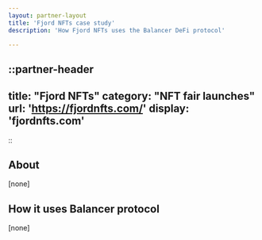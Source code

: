 ```yaml
---
layout: partner-layout
title: 'Fjord NFTs case study'
description: 'How Fjord NFTs uses the Balancer DeFi protocol'

---
```


::partner-header
---
title: "Fjord NFTs"
category: "NFT fair launches"
url: 'https://fjordnfts.com/'
display: 'fjordnfts.com'
---
::

## About

[none]

## How it uses Balancer protocol

[none]
